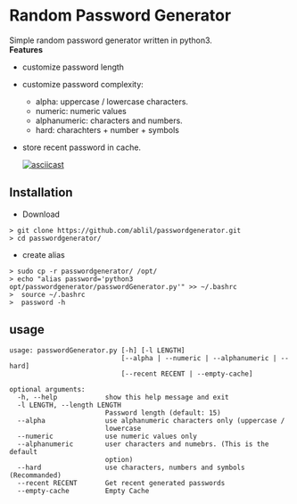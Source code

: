 # Random Password Generator 
Simple random password generator written in python3.<br/>
**Features**<br/>
* customize password length
* customize password complexity:
  * alpha: uppercase / lowercase characters.
  * numeric: numeric values
  * alphanumeric: characters and numbers.
  * hard: charachters + number + symbols
* store recent password in cache.
  
  [![asciicast](https://asciinema.org/a/316691.svg)](https://asciinema.org/a/316691)
  
## Installation
* Download
```
> git clone https://github.com/ablil/passwordgenerator.git
> cd passwordgenerator/
```

* create alias
```
> sudo cp -r passwordgenerator/ /opt/
> echo "alias password='python3 opt/passwordgenerator/passwordGenerator.py'" >> ~/.bashrc
>  source ~/.bashrc
>  password -h
```

## usage
```
usage: passwordGenerator.py [-h] [-l LENGTH]
                            [--alpha | --numeric | --alphanumeric | --hard]
                            [--recent RECENT | --empty-cache]

optional arguments:
  -h, --help            show this help message and exit
  -l LENGTH, --length LENGTH
                        Password length (default: 15)
  --alpha               use alphanumeric characters only (uppercase /
                        lowercase
  --numeric             use numeric values only
  --alphanumeric        user characters and numebrs. (This is the default
                        option)
  --hard                use characters, numbers and symbols (Recommanded)
  --recent RECENT       Get recent generated passwords
  --empty-cache         Empty Cache
```

